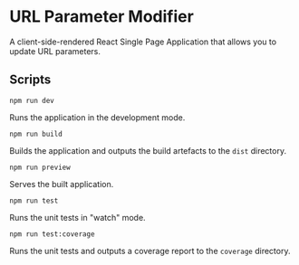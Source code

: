 # URL Parameter Modifier

A client-side-rendered React Single Page Application that allows you to update URL parameters.

## Scripts

`npm run dev`

Runs the application in the development mode.

`npm run build`

Builds the application and outputs the build artefacts to the `dist` directory.

`npm run preview`

Serves the built application.

`npm run test`

Runs the unit tests in "watch" mode.

`npm run test:coverage`

Runs the unit tests and outputs a coverage report to the `coverage` directory.
